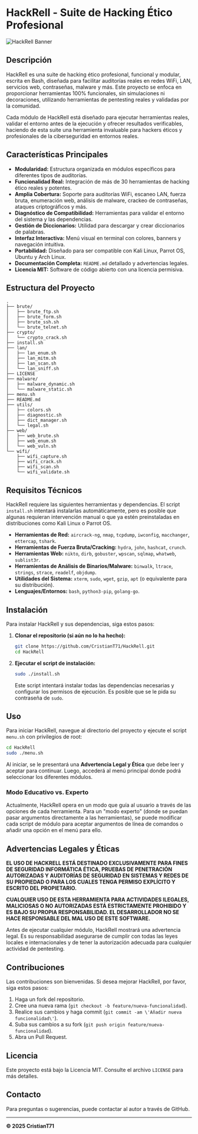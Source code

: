 # HackRell - Suite de Hacking Ético Profesional

![HackRell Banner](https://copilot.microsoft.com/th/id/BCO.6b6b4868-27ee-4ea1-8a82-0b4ac248bcb9.png)

## Descripción

HackRell es una suite de hacking ético profesional, funcional y modular, escrita en Bash, diseñada para facilitar auditorías reales en redes WiFi, LAN, servicios web, contraseñas, malware y más. Este proyecto se enfoca en proporcionar herramientas 100% funcionales, sin simulaciones ni decoraciones, utilizando herramientas de pentesting reales y validadas por la comunidad.

Cada módulo de HackRell está diseñado para ejecutar herramientas reales, validar el entorno antes de la ejecución y ofrecer resultados verificables, haciendo de esta suite una herramienta invaluable para hackers éticos y profesionales de la ciberseguridad en entornos reales.

## Características Principales

-   **Modularidad:** Estructura organizada en módulos específicos para diferentes tipos de auditorías.
-   **Funcionalidad Real:** Integración de más de 30 herramientas de hacking ético reales y potentes.
-   **Amplia Cobertura:** Soporte para auditorías WiFi, escaneo LAN, fuerza bruta, enumeración web, análisis de malware, crackeo de contraseñas, ataques criptográficos y más.
-   **Diagnóstico de Compatibilidad:** Herramientas para validar el entorno del sistema y las dependencias.
-   **Gestión de Diccionarios:** Utilidad para descargar y crear diccionarios de palabras.
-   **Interfaz Interactiva:** Menú visual en terminal con colores, banners y navegación intuitiva.
-   **Portabilidad:** Diseñado para ser compatible con Kali Linux, Parrot OS, Ubuntu y Arch Linux.
-   **Documentación Completa:** `README.md` detallado y advertencias legales.
-   **Licencia MIT:** Software de código abierto con una licencia permisiva.

## Estructura del Proyecto

```
. 
├── brute/
│   ├── brute_ftp.sh
│   ├── brute_form.sh
│   ├── brute_ssh.sh
│   └── brute_telnet.sh
├── crypto/
│   └── crypto_crack.sh
├── install.sh
├── lan/
│   ├── lan_enum.sh
│   ├── lan_mitm.sh
│   ├── lan_scan.sh
│   └── lan_sniff.sh
├── LICENSE
├── malware/
│   ├── malware_dynamic.sh
│   └── malware_static.sh
├── menu.sh
├── README.md
├── utils/
│   ├── colors.sh
│   ├── diagnostic.sh
│   ├── dict_manager.sh
│   └── legal.sh
├── web/
│   ├── web_brute.sh
│   ├── web_enum.sh
│   └── web_vuln.sh
└── wifi/
    ├── wifi_capture.sh
    ├── wifi_crack.sh
    ├── wifi_scan.sh
    └── wifi_validate.sh
```

## Requisitos Técnicos

HackRell requiere las siguientes herramientas y dependencias. El script `install.sh` intentará instalarlas automáticamente, pero es posible que algunas requieran intervención manual o que ya estén preinstaladas en distribuciones como Kali Linux o Parrot OS.

-   **Herramientas de Red:** `aircrack-ng`, `nmap`, `tcpdump`, `iwconfig`, `macchanger`, `ettercap`, `tshark`.
-   **Herramientas de Fuerza Bruta/Cracking:** `hydra`, `john`, `hashcat`, `crunch`.
-   **Herramientas Web:** `nikto`, `dirb`, `gobuster`, `wpscan`, `sqlmap`, `whatweb`, `sublist3r`.
-   **Herramientas de Análisis de Binarios/Malware:** `binwalk`, `ltrace`, `strings`, `strace`, `readelf`, `objdump`.
-   **Utilidades del Sistema:** `xterm`, `sudo`, `wget`, `gzip`, `apt` (o equivalente para su distribución).
-   **Lenguajes/Entornos:** `bash`, `python3-pip`, `golang-go`.

## Instalación

Para instalar HackRell y sus dependencias, siga estos pasos:

1.  **Clonar el repositorio (si aún no lo ha hecho):**
    ```bash
    git clone https://github.com/CristianT71/HackRell.git
    cd HackRell
    ```

2.  **Ejecutar el script de instalación:**
    ```bash
    sudo ./install.sh
    ```
    Este script intentará instalar todas las dependencias necesarias y configurar los permisos de ejecución. Es posible que se le pida su contraseña de `sudo`.

## Uso

Para iniciar HackRell, navegue al directorio del proyecto y ejecute el script `menu.sh` con privilegios de root:

```bash
cd HackRell
sudo ./menu.sh
```

Al iniciar, se le presentará una **Advertencia Legal y Ética** que debe leer y aceptar para continuar. Luego, accederá al menú principal donde podrá seleccionar los diferentes módulos.

### Modo Educativo vs. Experto

Actualmente, HackRell opera en un modo que guía al usuario a través de las opciones de cada herramienta. Para un "modo experto" (donde se puedan pasar argumentos directamente a las herramientas), se puede modificar cada script de módulo para aceptar argumentos de línea de comandos o añadir una opción en el menú para ello.

## Advertencias Legales y Éticas

**EL USO DE HACKRELL ESTÁ DESTINADO EXCLUSIVAMENTE PARA FINES DE SEGURIDAD INFORMÁTICA ÉTICA, PRUEBAS DE PENETRACIÓN AUTORIZADAS Y AUDITORÍAS DE SEGURIDAD EN SISTEMAS Y REDES DE SU PROPIEDAD O PARA LOS CUALES TENGA PERMISO EXPLÍCITO Y ESCRITO DEL PROPIETARIO.**

**CUALQUIER USO DE ESTA HERRAMIENTA PARA ACTIVIDADES ILEGALES, MALICIOSAS O NO AUTORIZADAS ESTÁ ESTRICTAMENTE PROHIBIDO Y ES BAJO SU PROPIA RESPONSABILIDAD. EL DESARROLLADOR NO SE HACE RESPONSABLE DEL MAL USO DE ESTE SOFTWARE.**

Antes de ejecutar cualquier módulo, HackRell mostrará una advertencia legal. Es su responsabilidad asegurarse de cumplir con todas las leyes locales e internacionales y de tener la autorización adecuada para cualquier actividad de pentesting.

## Contribuciones

Las contribuciones son bienvenidas. Si desea mejorar HackRell, por favor, siga estos pasos:

1.  Haga un fork del repositorio.
2.  Cree una nueva rama (`git checkout -b feature/nueva-funcionalidad`).
3.  Realice sus cambios y haga commit (`git commit -am \'Añadir nueva funcionalidad\'`).
4.  Suba sus cambios a su fork (`git push origin feature/nueva-funcionalidad`).
5.  Abra un Pull Request.

## Licencia

Este proyecto está bajo la Licencia MIT. Consulte el archivo `LICENSE` para más detalles.

## Contacto

Para preguntas o sugerencias, puede contactar al autor a través de GitHub.

--- 


**© 2025 CristianT71**
